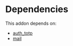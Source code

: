 # Dependencies

This addon depends on:

- [auth_totp](https://github.com/bringout/oca-ocb-security/tree/ace2632072430576f81503e33d1aca2ba20a6c27/odoo-bringout-oca-ocb-auth_totp)
- [mail](https://github.com/bringout/oca-ocb-core/tree/e9ca19c0c154b94934ea86258814c560c4e016f4/odoo-bringout-oca-ocb-mail)
